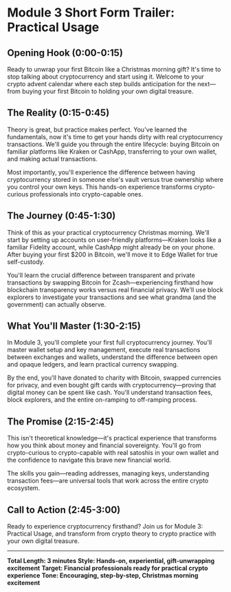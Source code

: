 # Module 3 Short Form Trailer: Practical Usage

## Opening Hook (0:00-0:15)

Ready to unwrap your first Bitcoin like a Christmas morning gift? It's time to stop talking about cryptocurrency and start using it. Welcome to your crypto advent calendar where each step builds anticipation for the next—from buying your first Bitcoin to holding your own digital treasure.

## The Reality (0:15-0:45)

Theory is great, but practice makes perfect. You've learned the fundamentals, now it's time to get your hands dirty with real cryptocurrency transactions. We'll guide you through the entire lifecycle: buying Bitcoin on familiar platforms like Kraken or CashApp, transferring to your own wallet, and making actual transactions.

Most importantly, you'll experience the difference between having cryptocurrency stored in someone else's vault versus true ownership where you control your own keys. This hands-on experience transforms crypto-curious professionals into crypto-capable ones.

## The Journey (0:45-1:30)

Think of this as your practical cryptocurrency Christmas morning. We'll start by setting up accounts on user-friendly platforms—Kraken looks like a familiar Fidelity account, while CashApp might already be on your phone. After buying your first $200 in Bitcoin, we'll move it to Edge Wallet for true self-custody.

You'll learn the crucial difference between transparent and private transactions by swapping Bitcoin for Zcash—experiencing firsthand how blockchain transparency works versus real financial privacy. We'll use block explorers to investigate your transactions and see what grandma (and the government) can actually observe.

## What You'll Master (1:30-2:15)

In Module 3, you'll complete your first full cryptocurrency journey. You'll master wallet setup and key management, execute real transactions between exchanges and wallets, understand the difference between open and opaque ledgers, and learn practical currency swapping.

By the end, you'll have donated to charity with Bitcoin, swapped currencies for privacy, and even bought gift cards with cryptocurrency—proving that digital money can be spent like cash. You'll understand transaction fees, block explorers, and the entire on-ramping to off-ramping process.

## The Promise (2:15-2:45)

This isn't theoretical knowledge—it's practical experience that transforms how you think about money and financial sovereignty. You'll go from crypto-curious to crypto-capable with real satoshis in your own wallet and the confidence to navigate this brave new financial world.

The skills you gain—reading addresses, managing keys, understanding transaction fees—are universal tools that work across the entire crypto ecosystem.

## Call to Action (2:45-3:00)

Ready to experience cryptocurrency firsthand? Join us for Module 3: Practical Usage, and transform from crypto theory to crypto practice with your own digital treasure.

---

**Total Length: 3 minutes**
**Style: Hands-on, experiential, gift-unwrapping excitement**
**Target: Financial professionals ready for practical crypto experience**
**Tone: Encouraging, step-by-step, Christmas morning excitement**
